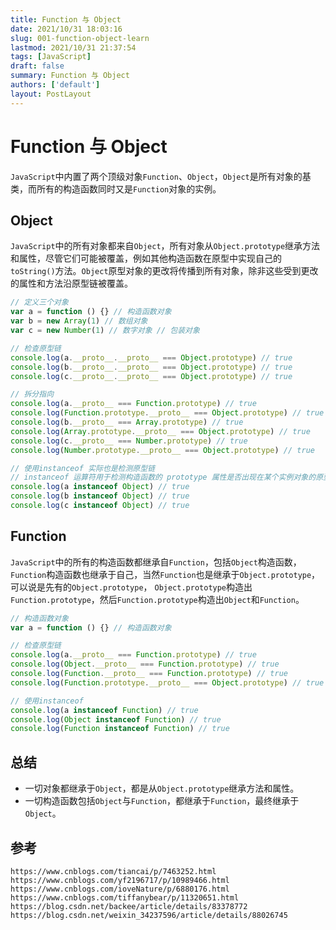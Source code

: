 ```yaml
---
title: Function 与 Object
date: 2021/10/31 18:03:16
slug: 001-function-object-learn
lastmod: 2021/10/31 21:37:54
tags: [JavaScript]
draft: false
summary: Function 与 Object
authors: ['default']
layout: PostLayout
---
```


# Function 与 Object

`JavaScript`中内置了两个顶级对象`Function`、`Object`，`Object`是所有对象的基类，而所有的构造函数同时又是`Function`对象的实例。

## Object

`JavaScript`中的所有对象都来自`Object`，所有对象从`Object.prototype`继承方法和属性，尽管它们可能被覆盖，例如其他构造函数在原型中实现自己的`toString()`方法。`Object`原型对象的更改将传播到所有对象，除非这些受到更改的属性和方法沿原型链被覆盖。

```javascript
// 定义三个对象
var a = function () {} // 构造函数对象
var b = new Array(1) // 数组对象
var c = new Number(1) // 数字对象 // 包装对象

// 检查原型链
console.log(a.__proto__.__proto__ === Object.prototype) // true
console.log(b.__proto__.__proto__ === Object.prototype) // true
console.log(c.__proto__.__proto__ === Object.prototype) // true

// 拆分指向
console.log(a.__proto__ === Function.prototype) // true
console.log(Function.prototype.__proto__ === Object.prototype) // true
console.log(b.__proto__ === Array.prototype) // true
console.log(Array.prototype.__proto__ === Object.prototype) // true
console.log(c.__proto__ === Number.prototype) // true
console.log(Number.prototype.__proto__ === Object.prototype) // true

// 使用instanceof 实际也是检测原型链
// instanceof 运算符用于检测构造函数的 prototype 属性是否出现在某个实例对象的原型链上
console.log(a instanceof Object) // true
console.log(b instanceof Object) // true
console.log(c instanceof Object) // true
```

## Function

`JavaScript`中的所有的构造函数都继承自`Function`，包括`Object`构造函数，`Function`构造函数也继承于自己，当然`Function`也是继承于`Object.prototype`，可以说是先有的`Object.prototype`， `Object.prototype`构造出`Function.prototype`，然后`Function.prototype`构造出`Object`和`Function`。

```javascript
// 构造函数对象
var a = function () {} // 构造函数对象

// 检查原型链
console.log(a.__proto__ === Function.prototype) // true
console.log(Object.__proto__ === Function.prototype) // true
console.log(Function.__proto__ === Function.prototype) // true
console.log(Function.prototype.__proto__ === Object.prototype) // true

// 使用instanceof
console.log(a instanceof Function) // true
console.log(Object instanceof Function) // true
console.log(Function instanceof Function) // true
```

## 总结

- 一切对象都继承于`Object`，都是从`Object.prototype`继承方法和属性。
- 一切构造函数包括`Object`与`Function`，都继承于`Function`，最终继承于`Object`。

## 参考

```
https://www.cnblogs.com/tiancai/p/7463252.html
https://www.cnblogs.com/yf2196717/p/10989466.html
https://www.cnblogs.com/ioveNature/p/6880176.html
https://www.cnblogs.com/tiffanybear/p/11320651.html
https://blog.csdn.net/backee/article/details/83378772
https://blog.csdn.net/weixin_34237596/article/details/88026745
```
